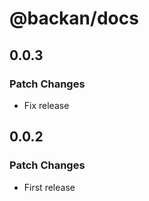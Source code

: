 # @backan/docs

## 0.0.3

### Patch Changes

- Fix release

## 0.0.2

### Patch Changes

- First release
